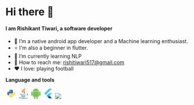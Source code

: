 # Hi there 👋

#### I am Rishikant Tiwari, a software developer
 
- 📱 I’m a native android app developer and a Machine learning enthusiast.
- ⭐ I'm also a beginner in flutter.
- 🌱 I’m currently learning NLP
- 📧 How to reach me: rishitiwari517@gmail.com
- ❤️ I love: playing football

**Language and tools**

<code><img height="30" src="https://raw.githubusercontent.com/github/explore/80688e429a7d4ef2fca1e82350fe8e3517d3494d/topics/python/python.png"></code>
<code><img height="30" src="https://raw.githubusercontent.com/github/explore/80688e429a7d4ef2fca1e82350fe8e3517d3494d/topics/java/java.png"></code>
<code><img height="30" src="https://raw.githubusercontent.com/github/explore/80688e429a7d4ef2fca1e82350fe8e3517d3494d/topics/android/android.png"></code>
<code><img height="30" src="https://raw.githubusercontent.com/github/explore/80688e429a7d4ef2fca1e82350fe8e3517d3494d/topics/flutter/flutter.png"></code>
<code><img height="30" src="https://upload.wikimedia.org/wikipedia/commons/thumb/3/38/Jupyter_logo.svg/1200px-Jupyter_logo.svg.png"></code>


<!-- thanks to anuraghazra, whose repo github-readme-stats helped create this beatiful readme -->
